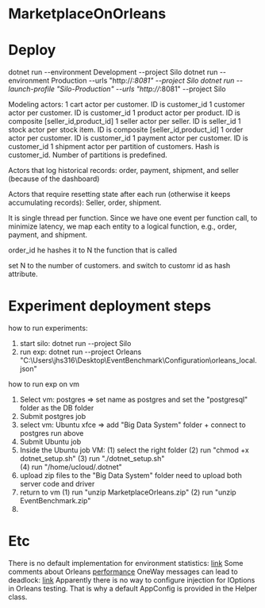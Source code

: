 # MarketplaceOnOrleans

# Deploy
dotnet run --environment Development --project Silo
dotnet run --environment Production --urls "http://*:8081" --project Silo
dotnet run --launch-profile "Silo-Production" --urls "http://*:8081" --project Silo

Modeling actors:
1 cart actor per customer. ID is customer_id
1 customer actor per customer. ID is customer_id
1 product actor per product. ID is composite [seller_id,product_id]
1 seller actor per seller. ID is seller_id
1 stock actor per stock item. ID is composite [seller_id,product_id]
1 order actor per customer. ID is customer_id
1 payment actor per customer. ID is customer_id
1 shipment actor per partition of customers. Hash is customer_id. Number of partitions is predefined.


Actors that log historical records:
order, payment, shipment, and seller (because of the dashboard)

Actors that require resetting state after each run (otherwise it keeps accumulating records):
Seller, order, shipment.

It is single thread per function.
Since we have one event per function call, to minimize latency, we map each entity to a logical function, e.g., order, payment, and shipment.


order_id he hashes it to N
the function that is called

set N to the number of customers. and switch to customr id as hash attribute.



# Experiment deployment steps
how to run experiments:
1. start silo:  dotnet run --project Silo
2. run exp:  dotnet run --project Orleans "C:\Users\jhs316\Desktop\EventBenchmark\Configuration\orleans_local.json"

how to run exp on vm
1. Select vm: postgres => set name as postgres and set the "postgresql" folder as the DB folder
2. Submit postgres job
3. select vm: Ubuntu xfce => add "Big Data System" folder + connect to postgres run above
4. Submit Ubuntu job
5. Inside the Ubuntu job VM:
(1) select the right folder
(2) run "chmod +x dotnet_setup.sh"
(3) run "./dotnet_setup.sh"      
(4) run "/home/ucloud/.dotnet"
3. upload zip files to the "Big Data System" folder
need to upload both server code and driver
4. return to vm
(1) run "unzip MarketplaceOrleans.zip"
(2) run "unzip EventBenchmark.zip"
5.

# Etc
There is no default implementation for environment statistics: [link](https://github.com/dotnet/orleans/issues/8270)
Some comments about Orleans [performance](https://stackoverflow.com/questions/74310628/orleans-slow-with-minimalistic-use-case)
OneWay messages can lead to deadlock: [link](https://github.com/dotnet/orleans/issues/4808)
Apparently there is no way to configure injection for IOptions<AppConfig> in Orleans testing. That is why a default AppConfig is provided in the Helper class. 
